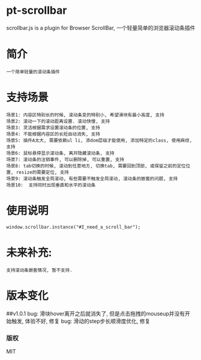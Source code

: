 # pt-scrollbar
scrollbar.js is a plugin for Browser ScrollBar, 一个轻量简单的浏览器滚动条插件

# 简介

	一个简单轻量的滚动条插件

# 支持场景

	场景1: 内容区特别长的时候, 滚动条变的特别小, 希望滑块有最小高度, 支持
	场景2: 滚动一下的滚动距离设置. 滚动快慢, 支持
	场景3: 灵活根据需求设置滚动条的位置, 支持
	场景4: 不能根据内容区的长短自动消失, 支持
	场景5: 插件A太大, 需要依赖ul li, 添dom层级才能使用, 添加特定的class, 使用麻烦, 支持
	场景6: 鼠标悬停显示滚动条, 离开隐藏滚动条, 支持
	场景7: 滚动条的注销事件, 可以删除掉, 可以重置, 支持
	场景8: tab切换的时候, 滚动到任意地方, 切换tab, 需要回到顶部, 或保留之前的定位位置, resize的需要定位, 支持
	场景9: 滚动条触发全局滚动, 有些需要不触发全局滚动, 滚动条的嵌套的问题, 支持
	场景10:  支持同时出现垂直和水平的滚动条

# 使用说明

	window.scrollbar.instance("#I_need_a_scroll_bar");

# 未来补充:

	支持滚动条嵌套情况, 暂不支持.

# 版本变化

##v1.0.1
	bug: 滑块hover离开之后就消失了, 但是点击拖拽的mouseup并没有开始触发, 体验不好, 修复
	bug: 滑动的step步长顺滑度优化,  修复

### 版权
  MIT
